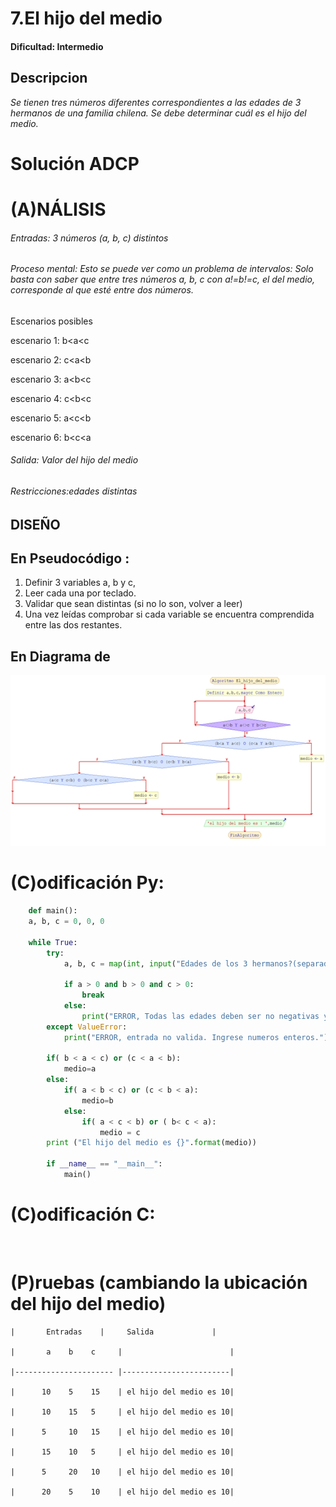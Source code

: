 # 7.El hijo del medio
 
#### Dificultad: Intermedio

## Descripcion

*Se tienen tres números diferentes correspondientes a las edades de 3 hermanos de una familia chilena. Se debe determinar cuál es el hijo del medio.*


# Solución ADCP

# (A)NÁLISIS
###### Entradas:  3 números (a, b, c) distintos


###### Proceso mental: Esto se puede ver como un problema de intervalos: Solo basta con saber que entre tres números a, b, c con a!=b!=c, el del medio, corresponde al que esté entre dos números.

Escenarios posibles

escenario 1: b<a<c

escenario 2: c<a<b

escenario 3: a<b<c

escenario 4: c<b<c

escenario 5: a<c<b

escenario 6: b<c<a


###### Salida: Valor del hijo del medio 

###### Restricciones:edades distintas 


## DISEÑO 

## En  Pseudocódigo :
1.	Definir 3 variables a, b y c, 
2.	Leer cada una por teclado.
3.	Validar que sean distintas (si no lo son, volver a leer)
4.	Una vez leídas comprobar si cada variable se encuentra comprendida entre las dos restantes. 

## En Diagrama de 
![](imagen.png)


# (C)odificación Py:
```py
    def main():
    a, b, c = 0, 0, 0
    
    while True:
        try:
            a, b, c = map(int, input("Edades de los 3 hermanos?(separados por un espacio):").split())
            
            if a > 0 and b > 0 and c > 0:
                break
            else:
                print("ERROR, Todas las edades deben ser no negativas y distintas de 0.")
        except ValueError:
            print("ERROR, entrada no valida. Ingrese numeros enteros.")
            
        if( b < a < c) or (c < a < b):
            medio=a
        else:
            if( a < b < c) or (c < b < a):
                medio=b
            else:
                if( a < c < b) or ( b< c < a):
                    medio = c
        print ("El hijo del medio es {}".format(medio))
        
        if __name__ == "__main__":
            main()
```
# (C)odificación C:
```c
    
```
# (P)ruebas (cambiando la ubicación del hijo del medio)
 
    |       Entradas 	|     Salida             |
    
    |       a    b    c     |                        |
    
    |---------------------- |------------------------|
    
    |      10    5    15    | el hijo del medio es 10|
    
    |      10    15   5     | el hijo del medio es 10|
    
    |      5     10   15    | el hijo del medio es 10|
    
    |      15    10   5     | el hijo del medio es 10|
    
    |      5     20   10    | el hijo del medio es 10|
    
    |      20    5    10    | el hijo del medio es 10|


